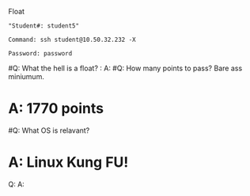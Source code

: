 Float

    "Student#: student5"

    Command: ssh student@10.50.32.232 -X

    Password: password


#Q: What the hell is a float? 
: A:
#Q: How many points to pass? Bare ass miniumum.
 #   A: 1770 points
#Q: What OS is relavant?
#    A: Linux Kung FU! 
Q:
    A:
